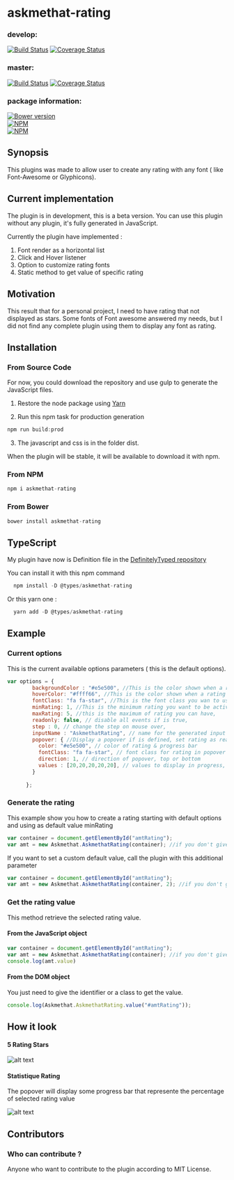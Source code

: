 # askmethat-rating


### develop:
[![Build Status](https://travis-ci.org/AlexTeixeira/Askmethat-Rating.svg?branch=develop)](https://travis-ci.org/AlexTeixeira/Askmethat-Rating)
[![Coverage Status](https://coveralls.io/repos/github/AlexTeixeira/Askmethat-Rating/badge.svg?branch=develop)](https://coveralls.io/github/AlexTeixeira/Askmethat-Rating?branch=develop)

### master:
[![Build Status](https://travis-ci.org/AlexTeixeira/Askmethat-Rating.svg?branch=master)](https://travis-ci.org/AlexTeixeira/Askmethat-Rating)
[![Coverage Status](https://coveralls.io/repos/github/AlexTeixeira/Askmethat-Rating/badge.svg?branch=master)](https://coveralls.io/github/AlexTeixeira/Askmethat-Rating?branch=master)

### package information:
[![Bower version](https://badge.fury.io/bo/askmethat-rating.svg)](https://github.com/AlexTeixeira/Askmethat-Rating)
<br/>
[![NPM](https://nodei.co/npm/askmethat-rating.png?compact=true)](https://nodei.co/npm/askmethat-rating/)
<br/>
[![NPM](https://nodei.co/npm-dl/askmethat-rating.png)](https://nodei.co/npm/askmethat-rating/)

## Synopsis

This plugins was made to allow user to create any rating with any font ( like Font-Awesome or Glyphicons).

## Current implementation

The plugin is in development, this is a beta version. You can use this plugin without any plugin, it's fully generated in JavaScript.

Currently the plugin have implemented : 

1. Font render as a horizontal list
2. Click and Hover listener
3. Option to customize rating fonts
4. Static method to get value of specific rating

## Motivation

This result that for a personal project, I need to have rating that not displayed as stars.
Some fonts of Font awesome answered my needs, but I did not find any complete plugin using them to display any font as rating.

## Installation

### From Source Code
For now, you could download the repository and use gulp to generate the JavaScript files.

1. Restore the node package using [Yarn](https://yarnpkg.com/)

2. Run this npm task for production generation

```javascript
npm run build:prod
```
3. The javascript and css is in the folder dist.

When the plugin will be stable, it will be available to download it with npm.

### From NPM

```javascript
npm i askmethat-rating
```

### From Bower

```javascript
bower install askmethat-rating
```

## TypeScript

My plugin have now is Definition file in the [DefinitelyTyped repository](https://github.com/DefinitelyTyped/DefinitelyTyped/tree/master/types/askmethat-rating)

You can install it with this npm command 

```javascript
  npm install -D @types/askmethat-rating
```

Or this yarn one : 

```javascript
  yarn add -D @types/askmethat-rating
```

## Example

### Current options

This is the current available options parameters ( this is the default options).

```javascript
var options = {
        backgroundColor : "#e5e500", //This is the color shown when a rating is not "active"
        hoverColor: "#ffff66", //This is the color shown when a rating is  "active"
        fontClass: "fa fa-star", //This is the font class you wan to use
        minRating: 1, //This is the minimum rating you want to be active
        maxRating: 5, //this is the maximum of rating you can have,
        readonly: false, // disable all events if is true,
        step : 0, // change the step on mouse over,
        inputName : "AskmethatRating", // name for the generated input
        popover: { //Display a popover if is defined, set rating as readonly
          color: "#e5e500", // color of rating & progress bar
          fontClass: "fa fa-star", // font class for rating in popover
          direction: 1, // direction of popover, top or bottom
          values : [20,20,20,20,20], // values to display in progress, size should be equals to maxRating
        } 
      
      };
```


### Generate the rating

This example show you how to create a rating starting with default options and using as default value minRating

```javascript
var container = document.getElementById("amtRating");
var amt = new Askmethat.AskmethatRating(container); //if you don't give options to the class, it will use the default ones
```

If you want to set a custom default value, call the plugin with this additional parameter

```javascript
var container = document.getElementById("amtRating");
var amt = new Askmethat.AskmethatRating(container, 2); //if you don't give options to the class, it will use the default ones
```

### Get the rating value

This method retrieve the selected rating value.

#### From the JavaScript object

```javascript
var container = document.getElementById("amtRating");
var amt = new Askmethat.AskmethatRating(container); //if you don't give options to the class, it will use the default ones
console.log(amt.value)
```

#### From the DOM object

You just need to give the identifier or a class to get the value.

```javascript
console.log(Askmethat.AskmethatRating.value("#amtRating")); 
```

## How it look 

#### 5 Rating Stars

![alt text](https://ibb.co/bVh2bk)

#### Statistique Rating

The popover will display some progress bar that represente the percentage of selected rating value

![alt text](https://ibb.co/i6r0U5)


## Contributors

### Who can contribute ?

Anyone who want to contribute to the plugin according to MIT License.